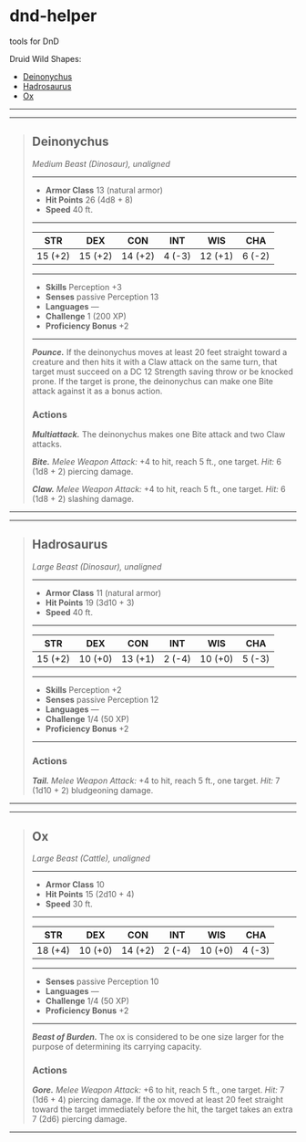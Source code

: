 # dnd-helper
tools for DnD

Druid Wild Shapes:
- [Deinonychus](#Deinonychus)
- [Hadrosaurus](#Hadrosaurus)
- [Ox](#Ox)


---
___
>## Deinonychus
>*Medium Beast (Dinosaur), unaligned*
>___
>- **Armor Class** 13 (natural armor)
>- **Hit Points** 26 (4d8 + 8)
>- **Speed** 40 ft.
>___
>|STR|DEX|CON|INT|WIS|CHA|
>|:---:|:---:|:---:|:---:|:---:|:---:|
>|15 (+2)|15 (+2)|14 (+2)|4 (-3)|12 (+1)|6 (-2)|
>___
>- **Skills** Perception +3
>- **Senses** passive Perception 13
>- **Languages** —
>- **Challenge** 1 (200 XP)
>- **Proficiency Bonus** +2
>___
>***Pounce.*** If the deinonychus moves at least 20 feet straight toward a creature and then hits it with a Claw attack on the same turn, that target must succeed on a DC 12 Strength saving throw or be knocked prone. If the target is prone, the deinonychus can make one Bite attack against it as a bonus action.  
>
>### Actions
>***Multiattack.*** The deinonychus makes one Bite attack and two Claw attacks.  
>
>***Bite.*** *Melee Weapon Attack:*  +4 to hit, reach 5 ft., one target. *Hit:* 6 (1d8 + 2) piercing damage.  
>
>***Claw.*** *Melee Weapon Attack:*  +4 to hit, reach 5 ft., one target. *Hit:* 6 (1d8 + 2) slashing damage.

---

___
>## Hadrosaurus
>*Large Beast (Dinosaur), unaligned*
>___
>- **Armor Class** 11 (natural armor)
>- **Hit Points** 19 (3d10 + 3)
>- **Speed** 40 ft.
>___
>|STR|DEX|CON|INT|WIS|CHA|
>|:---:|:---:|:---:|:---:|:---:|:---:|
>|15 (+2)|10 (+0)|13 (+1)|2 (-4)|10 (+0)|5 (-3)|
>___
>- **Skills** Perception +2
>- **Senses** passive Perception 12
>- **Languages** —
>- **Challenge** 1/4 (50 XP)
>- **Proficiency Bonus** +2
>___
>### Actions
>***Tail.*** *Melee Weapon Attack:*  +4 to hit, reach 5 ft., one target. *Hit:* 7 (1d10 + 2) bludgeoning damage.  
>


---
___
>## Ox
>*Large Beast (Cattle), unaligned*
>___
>- **Armor Class** 10
>- **Hit Points** 15 (2d10 + 4)
>- **Speed** 30 ft.
>___
>|STR|DEX|CON|INT|WIS|CHA|
>|:---:|:---:|:---:|:---:|:---:|:---:|
>|18 (+4)|10 (+0)|14 (+2)|2 (-4)|10 (+0)|4 (-3)|
>___
>- **Senses** passive Perception 10
>- **Languages** —
>- **Challenge** 1/4 (50 XP)
>- **Proficiency Bonus** +2
>___
>***Beast of Burden.*** The ox is considered to be one size larger for the purpose of determining its carrying capacity.  
>
>### Actions
>***Gore.*** *Melee Weapon Attack:*  +6 to hit, reach 5 ft., one target. *Hit:* 7 (1d6 + 4) piercing damage. If the ox moved at least 20 feet straight toward the target immediately before the hit, the target takes an extra 7 (2d6) piercing damage.  
>
---

